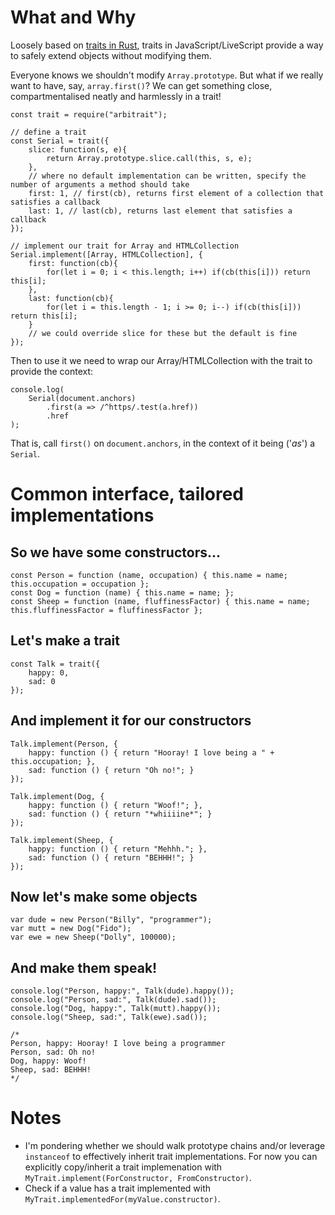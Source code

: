 What and Why
============

Loosely based on [traits in Rust](https://doc.rust-lang.org/book/second-edition/ch10-02-traits.html), traits in JavaScript/LiveScript provide a way to safely extend objects without modifying them.

Everyone knows we shouldn't modify `Array.prototype`. But what if we really want to have, say, `array.first()`? We can get something close, compartmentalised neatly and harmlessly in a trait!

```
const trait = require("arbitrait");

// define a trait
const Serial = trait({
    slice: function(s, e){
        return Array.prototype.slice.call(this, s, e);
    },
    // where no default implementation can be written, specify the number of arguments a method should take
    first: 1, // first(cb), returns first element of a collection that satisfies a callback
    last: 1, // last(cb), returns last element that satisfies a callback
});

// implement our trait for Array and HTMLCollection
Serial.implement([Array, HTMLCollection], {
    first: function(cb){
        for(let i = 0; i < this.length; i++) if(cb(this[i])) return this[i];
    },
    last: function(cb){
        for(let i = this.length - 1; i >= 0; i--) if(cb(this[i])) return this[i];
    }
    // we could override slice for these but the default is fine
});
```

Then to use it we need to wrap our Array/HTMLCollection with the trait to provide the context:

```
console.log(
    Serial(document.anchors)
        .first(a => /^https/.test(a.href))
        .href
);
```

That is, call `first()` on `document.anchors`, in the context of it being ('*as*') a `Serial`.

Common interface, tailored implementations
==========================================

So we have some constructors...
-------------------------------
```
const Person = function (name, occupation) { this.name = name; this.occupation = occupation };
const Dog = function (name) { this.name = name; };
const Sheep = function (name, fluffinessFactor) { this.name = name; this.fluffinessFactor = fluffinessFactor };
```


Let's make a trait
------------------

```
const Talk = trait({
    happy: 0,
    sad: 0
});
```

And implement it for our constructors
-------------------------------------
```
Talk.implement(Person, {
    happy: function () { return "Hooray! I love being a " + this.occupation; },
    sad: function () { return "Oh no!"; }
});

Talk.implement(Dog, {
    happy: function () { return "Woof!"; },
    sad: function () { return "*whiiiine*"; }
});

Talk.implement(Sheep, {
    happy: function () { return "Mehhh."; },
    sad: function () { return "BEHHH!"; }
});
```

Now let's make some objects
---------------------------
```
var dude = new Person("Billy", "programmer");
var mutt = new Dog("Fido");
var ewe = new Sheep("Dolly", 100000);
```

And make them speak!
--------------------
```
console.log("Person, happy:", Talk(dude).happy());
console.log("Person, sad:", Talk(dude).sad());
console.log("Dog, happy:", Talk(mutt).happy());
console.log("Sheep, sad:", Talk(ewe).sad());

/*
Person, happy: Hooray! I love being a programmer
Person, sad: Oh no!
Dog, happy: Woof!
Sheep, sad: BEHHH!
*/

```

Notes
=====

* I'm pondering whether we should walk prototype chains and/or leverage `instanceof` to effectively inherit trait implementations. For now you can explicitly copy/inherit a trait implemenation with `MyTrait.implement(ForConstructor, FromConstructor)`.
* Check if a value has a trait implemented with `MyTrait.implementedFor(myValue.constructor)`.
